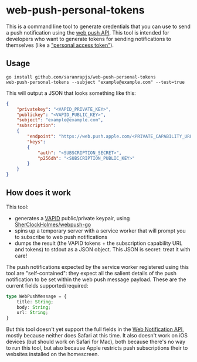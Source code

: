 # web-push-personal-tokens

This is a command line tool to generate credentials that you can use to send a push notification using the [web push API](https://developer.mozilla.org/en-US/docs/Web/API/Push_API). This tool is intended for developers who want to generate tokens for sending notifications to themselves (like a ["personal access token"](https://en.wikipedia.org/wiki/Personal_access_token)).

## Usage

```shell
go install github.com/saranrapjs/web-push-personal-tokens
web-push-personal-tokens --subject "example@example.com" --test=true
```

This will output a JSON that looks something like this:

```json
{
    "privatekey": "<VAPID_PRIVATE_KEY>",
    "publickey": "<VAPID_PUBLIC_KEY>",
    "subject": "example@example.com",
    "subscription":
    {
        "endpoint": "https://web.push.apple.com/<PRIVATE_CAPABILITY_URL>",
        "keys":
        {
            "auth": "<SUBSCRIPTION_SECRET>",
            "p256dh": "<SUBSCRIPTION_PUBLIC_KEY>"
        }
    }
}
```

## How does it work

This tool:
- generates a [VAPID](https://datatracker.ietf.org/doc/html/rfc8292) public/private keypair, using [SherClockHolmes/webpush-go](https://github.com/SherClockHolmes/webpush-go)
- spins up a temporary server with a service worker that will prompt you to subscribe to web push notifications
- dumps the result (the VAPID tokens + the subscription capability URL and tokens) to stdout as a JSON object. This JSON is secret: treat it with care!

The push notifications expected by the service worker registered using this tool are "self-contained": they expect all the salient details of the push notification to be set within the web push message payload. These are the current fields supported/required:

```typescript
type WebPushMessage = {
	title: String;
	body: String;
	url: String;
}
```

But this tool doesn't yet support the full fields in the [Web Notification API](https://developer.mozilla.org/en-US/docs/Web/API/notification), mostly because neither does Safari at this time. It also doesn't work on iOS devices (but should work on Safari for Mac), both because there's no way to run this tool, but also because Apple restricts push subscriptions their to websites installed on the homescreen.
